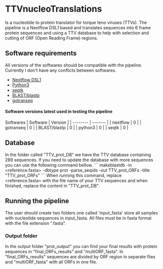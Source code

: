 # TTVnucleoTranslations
Is a nucleotide to protein translator for torque teno viruses (TTVs). The pipeline is a Nextflow DSL1 based and translates sequences into 6 frame protein sequences and using a TTV database to help with selection and cutting of ORF (Open Reading Frame) regions.

 ## Software requirements 
 All versions of the softwares should be compatible with the pipeline. Currently I don't have any conflicts between softwares. 
 - [Nextflow DSL1](https://www.nextflow.io/)
 - [Python3](https://www.python.org/downloads/)
 - [seqtk](https://github.com/lh3/seqtk)
 - [BLAST/blastp](https://blast.ncbi.nlm.nih.gov/Blast.cgi?CMD=Web&PAGE_TYPE=BlastDocs&DOC_TYPE=Download)
 - [gotranseq](https://github.com/feliixx/gotranseq)


#### Software versions latest used in testing the pipeline
Softwares
| Software     | Version |
| --------     | ------- |
| nextflow     | 0 |
| gotranseq    | 0 |
| BLAST/blastp | 0 |
| python3      | 0 |
| seqtk        | 0 |

## Database
In the folder called "TTV_prot_DB" we have the TTV database containing 289 sequences. If you need to update the database with more sequences you can use the following command bellow.
´´´
makeblastdb -in <reference.fasta> -dbtype prot -parse_seqids -out TTV_prot_ORFs -title "TTV_prot_ORFs"
´´´
When running this command, replace <reference.fasta> with the file name of your TTV sequences and when finished, replace the content in "TTV_prot_DB".

## Running the pipeline
The user should create two folders one called 'input_fasta' store all samples with nucleotide sequences in input_fasta. All files must be in fasta format with the file extension ".fasta". 

### Output folder
In the output folder "prot_output" you can find your final results with protein sequences in "final_ORFs_results" and "multiORF_fasta". In "final_ORFs_results" sequences are divided by ORF region in separate files and "multiORF_fasta" with all ORFs in one file.
